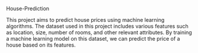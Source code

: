 House-Prediction  

This project aims to predict house prices using machine learning algorithms. The dataset used in this project includes various features such as location, size, number of rooms, and other relevant attributes. By training a machine learning model on this dataset, we can predict the price of a house based on its features.
 
